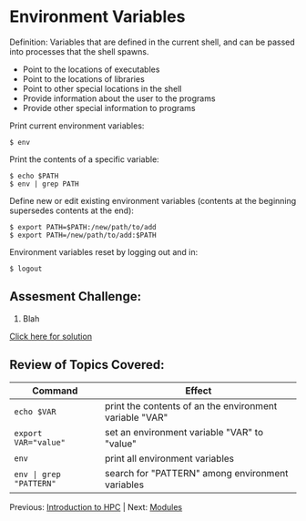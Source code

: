# Environment Variables


Definition: Variables that are defined in the current shell, and can be passed into processes that the shell spawns.

* Point to the locations of executables
* Point to the locations of libraries
* Point to other special locations in the shell
* Provide information about the user to the programs
* Provide other special information to programs

Print current environment variables:
```
$ env
```

Print the contents of a specific variable:
```
$ echo $PATH
$ env | grep PATH
```

Define new or edit existing environment variables (contents at the beginning supersedes contents at the end):
```
$ export PATH=$PATH:/new/path/to/add
$ export PATH=/new/path/to/add:$PATH
```

Environment variables reset by logging out and in:
```
$ logout
```


## Assesment Challenge:

1. Blah

[Click here for solution](intro_to_hpc_02_solution.md)

## Review of Topics Covered:

| Command                  | Effect     |
|--------------------------|------------|
| `echo $VAR`              | print the contents of an the environment variable "VAR" |
| `export VAR="value"`     | set an environment variable "VAR" to "value" |
| `env`                    | print all environment variables |
| `env \| grep "PATTERN"`  | search for "PATTERN" among environment variables | 



Previous: [Introduction to HPC](intro_to_hpc_01.md) | Next: [Modules](intro_to_hpc_03.md)


